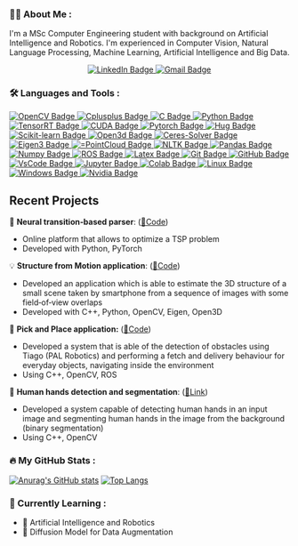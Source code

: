 ### :man_technologist: About Me :

I'm a MSc Computer Engineering student with background on Artificial Intelligence and Robotics.
I'm experienced in Computer Vision, Natural Language Processing, Machine Learning, Artificial Intelligence and Big Data.

<div id="badges" align="center">
  <a href="www.linkedin.com/in/luca-sambin">
      <img src="https://img.shields.io/badge/LinkedIn-blue?style=for-the-badge&logo=linkedin&logoColor=white" alt="LinkedIn Badge"/>
  </a>
  <a href="mailto:luca.sambin00@gmail.com?subject=Email%20from%20GitHub%20User%20By%20Link%20Page%20Profile">
     <img src="https://img.shields.io/badge/Email-red?style=for-the-badge&logo=gmail&logoColor=white" alt="Gmail Badge"/>
  </a>
</div>
<div id="badges" align="center">
  <img src="https://komarev.com/ghpvc/?username=lucasambin&style=flat-square&color=blue" alt=""/>
</div>

### :hammer_and_wrench: Languages and Tools :

<div id="badges">
  <a href="OpenCV">
    <img src="https://img.shields.io/badge/OpenCV-red?style=for-the-badge&logo=opencv&logoColor=black" alt="OpenCV Badge"/>
  </a>
  <a href="C++">
    <img src="https://img.shields.io/badge/C++-gray?style=for-the-badge&logo=Cplusplus&logoColor=black" alt="Cplusplus Badge"/>
  </a>
  <a href="C">
    <img src="https://img.shields.io/badge/C-blue?style=for-the-badge&logo=C&logoColor=white" alt="C Badge"/>
  </a>
  <a href="Python">
    <img src="https://img.shields.io/badge/Python-green?style=for-the-badge&logo=Python&logoColor=white" alt="Python Badge"/>
  </a>
 <a href="TensorRT">
    <img src="https://img.shields.io/badge/TensorRT-chocolate?style=for-the-badge&logo=Nvidia&logoColor=black" alt="TensorRT Badge"/>
  </a>
  <a href="CUDA">
    <img src="https://img.shields.io/badge/CUDA-aqua?style=for-the-badge&logo=Cuda&logoColor=black" alt="CUDA Badge"/>
  </a>
  <a href="Pytorch">
    <img src="https://img.shields.io/badge/Pytorch-saddlebrown?style=for-the-badge&logo=pytorch&logoColor=black" alt="Pytorch Badge"/>
  </a>
  <a href="Hug">
    <img src="https://img.shields.io/badge/HuggingFace-darkseagreen?style=for-the-badge&logo=huggingface&logoColor=black" alt="Hug Badge"/>
  </a>
  <a href="Scikit-learn">
    <img src="https://img.shields.io/badge/Scikit learn-thistle?style=for-the-badge&logo=scikitlearn&logoColor=black" alt="Scikit-learn Badge"/>
  </a>
  <a href="Open3d">
    <img src="https://img.shields.io/badge/Open3d-aliceblue?style=for-the-badge&logo=open3d&logoColor=black" alt="Open3d Badge"/>
  </a>
  <a href="Ceres-Solver">
    <img src="https://img.shields.io/badge/Ceres Solver-lightblue?style=for-the-badge&logo=ceres-solver&logoColor=black" alt="Ceres-Solver Badge"/>
  </a>
  <a href=Eigen3">
    <img src="https://img.shields.io/badge/Eigen3-aqua?style=for-the-badge&logo=eigen&logoColor=black" alt="Eigen3 Badge"/>
  </a>
  <a href=PointCloud">
    <img src="https://img.shields.io/badge/PointCloud-indingo?style=for-the-badge&logo==pointcloud&logoColor=black" alt="=PointCloud Badge"/>
  </a>
  <a href=NLTK">
    <img src="https://img.shields.io/badge/NLTK-khaki?style=for-the-badge&logo=nltk&logoColor=black" alt="NLTK Badge"/>
  </a>
  <a href="Pandas">
    <img src="https://img.shields.io/badge/Pandas-salmon?style=for-the-badge&logo=pandas&logoColor=black" alt="Pandas Badge"/>
  </a>
  <a href="Numpy">
    <img src="https://img.shields.io/badge/Numpy-seashell?style=for-the-badge&logo=numpy&logoColor=black" alt="Numpy Badge"/>
  </a>
  <a href="ROS">
    <img src="https://img.shields.io/badge/ROS-powderblue?style=for-the-badge&logo=ros&logoColor=black" alt="ROS Badge"/>
  </a>
  <a href="Latex">
    <img src="https://img.shields.io/badge/Latex-mediumvioletred?style=for-the-badge&logo=latex&logoColor=white" alt="Latex Badge"/>
  </a>
  <a href="Git">
    <img src="https://img.shields.io/badge/Git-silver?style=for-the-badge&logo=git&logoColor=black" alt="Git Badge"/>
  </a>
  <a href="GitHub">
    <img src="https://img.shields.io/badge/GitHub-peachpuff?style=for-the-badge&logo=github&logoColor=black" alt="GitHub Badge"/>
  </a>
  <a href="VsCode">
    <img src="https://img.shields.io/badge/Vs Code-firebrick?style=for-the-badge&logo=visualstudio&logoColor=white" alt="VsCode Badge"/>
  </a>
  <a href="Jupyter">
    <img src="https://img.shields.io/badge/Jupyter-palevioletred?style=for-the-badge&logo=jupyter&logoColor=white" alt="Jupyter Badge"/>
  </a>
  <a href="Colab">
    <img src="https://img.shields.io/badge/Colab-snow?style=for-the-badge&logo=colab&logoColor=white" alt="Colab Badge"/>
  </a>
  <a href="Linux">
    <img src="https://img.shields.io/badge/Linux-olive?style=for-the-badge&logo=linux&logoColor=white" alt="Linux Badge"/>
  </a>
   <a href="Windows">
    <img src="https://img.shields.io/badge/Windows-moccasin?style=for-the-badge&logo=windows&logoColor=black" alt="Windows Badge"/>
  </a>
  <a href="Nvidia">
    <img src="https://img.shields.io/badge/Nvidia Jetson-darkgoldenrod ?style=for-the-badge&logo=Nvidia&logoColor=white" alt="Nvidia Badge"/>
  </a>
</div>

## Recent Projects
 📐 **Neural transition‑based parser**: ([🔗Code](https://github.com/lucasambin/Arc_Eager_Dependency_Parsing))
  - Online platform that allows to optimize a TSP problem
  - Developed with Python, PyTorch

 💡 **Structure from Motion application**: ([🔗Code](https://github.com/lucasambin/3D_Data_Processing/tree/main))
  - Developed an application which is able to estimate the 3D structure of a small scene taken by smartphone from a sequence of images with some field‑of‑view overlaps
  - Developed with C++, Python, OpenCV, Eigen, Open3D

 🎤 **Pick and Place application:** ([🔗Code](https://github.com/lucasambin/Intelligent_Robotics))
  - Developed a system that is able of the detection of obstacles using Tiago (PAL Robotics) and performing a fetch and delivery behaviour for everyday objects, navigating inside the environment
  - Using C++, OpenCV, ROS

 📰 **Human hands detection and segmentation**: ([🔗Link](https://github.com/lucasambin/Computer_Vision))
  - Developed a system capable of detecting human hands in an input image and segmenting human hands in the image from the background (binary segmentation)
  - Using C++, OpenCV

### :fire: My GitHub Stats :
[![Anurag's GitHub stats](https://github-readme-stats.vercel.app/api?username=lucasambin&show_icons=true&theme=tokyonight)](https://github.com/anuraghazra/github-readme-stats) [![Top Langs](https://github-readme-stats.vercel.app/api/top-langs/?username=lucasambin&theme=tokyonight&layout=compact)](https://github.com/anuraghazra/github-readme-stats)

### :book: Currently Learning :

- :robot: Artificial Intelligence and Robotics
- :telescope: Diffusion Model for Data Augmentation

<!---
- 👋 Hi, I’m @lucasambin
- 👀 I’m interested in ...
- 🌱 I’m currently learning ...
- 💞️ I’m looking to collaborate on ...
- 📫 How to reach me ...

lucasambin/lucasambin is a ✨ special ✨ repository because its `README.md` (this file) appears on your GitHub profile.
You can click the Preview link to take a look at your changes.
--->
